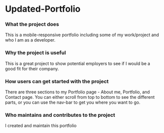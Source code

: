 # Updated-Portfolio

### What the project does
This is a mobile-responsive portfolio including some of my work/project and who I am as a developer.

### Why the project is useful
This is a great project to show potential employers to see if I would be a good fit for their company.

### How users can get started with the project
There are three sections to my Portfolio page - About me, Portfolio, and Contact page.  You can either scroll from top to bottom to see the different parts, or you can use the nav-bar to get you where you want to go. 

### Who maintains and contributes to the project
I created and maintain this portfolio
